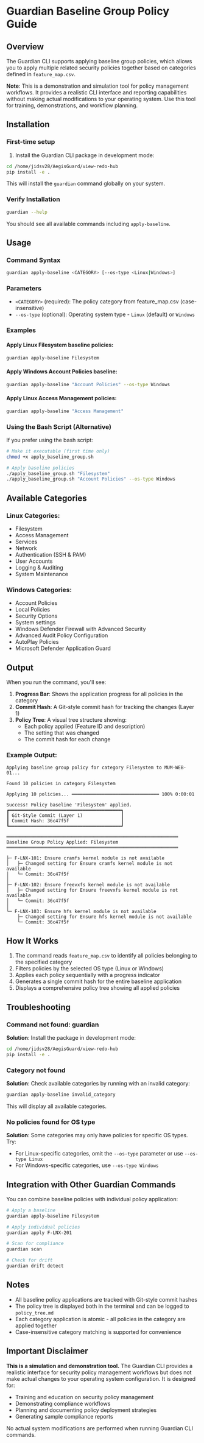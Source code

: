 # Guardian Baseline Group Policy Guide

## Overview

The Guardian CLI supports applying baseline group policies, which allows you to apply multiple related security policies together based on categories defined in `feature_map.csv`.

**Note**: This is a demonstration and simulation tool for policy management workflows. It provides a realistic CLI interface and reporting capabilities without making actual modifications to your operating system. Use this tool for training, demonstrations, and workflow planning.

## Installation

### First-time setup

1. Install the Guardian CLI package in development mode:

```bash
cd /home/jidsv28/AegisGuard/view-redo-hub
pip install -e .
```

This will install the `guardian` command globally on your system.

### Verify Installation

```bash
guardian --help
```

You should see all available commands including `apply-baseline`.

## Usage

### Command Syntax

```bash
guardian apply-baseline <CATEGORY> [--os-type <Linux|Windows>]
```

### Parameters

- `<CATEGORY>` (required): The policy category from feature_map.csv (case-insensitive)
- `--os-type` (optional): Operating system type - `Linux` (default) or `Windows`

### Examples

#### Apply Linux Filesystem baseline policies:
```bash
guardian apply-baseline Filesystem
```

#### Apply Windows Account Policies baseline:
```bash
guardian apply-baseline "Account Policies" --os-type Windows
```

#### Apply Linux Access Management policies:
```bash
guardian apply-baseline "Access Management"
```

### Using the Bash Script (Alternative)

If you prefer using the bash script:

```bash
# Make it executable (first time only)
chmod +x apply_baseline_group.sh

# Apply baseline policies
./apply_baseline_group.sh "Filesystem"
./apply_baseline_group.sh "Account Policies" --os-type Windows
```

## Available Categories

### Linux Categories:
- Filesystem
- Access Management
- Services
- Network
- Authentication (SSH & PAM)
- User Accounts
- Logging & Auditing
- System Maintenance

### Windows Categories:
- Account Policies
- Local Policies
- Security Options
- System settings
- Windows Defender Firewall with Advanced Security
- Advanced Audit Policy Configuration
- AutoPlay Policies
- Microsoft Defender Application Guard

## Output

When you run the command, you'll see:

1. **Progress Bar**: Shows the application progress for all policies in the category
2. **Commit Hash**: A Git-style commit hash for tracking the changes (Layer 1)
3. **Policy Tree**: A visual tree structure showing:
   - Each policy applied (Feature ID and description)
   - The setting that was changed
   - The commit hash for each change

### Example Output:

```
Applying baseline group policy for category Filesystem to MUM-WEB-01...

Found 10 policies in category Filesystem

Applying 10 policies... ━━━━━━━━━━━━━━━━━━━━━━━━━━━━━━━━ 100% 0:00:01

Success! Policy baseline 'Filesystem' applied.
┏━━━━━━━━━━━━━━━━━━━━━━━━━━━━━━━━━━━━━━━━━┓
┃ Git-Style Commit (Layer 1)              ┃
┃ Commit Hash: 36c47f5f                   ┃
┗━━━━━━━━━━━━━━━━━━━━━━━━━━━━━━━━━━━━━━━━━┛

═══════════════════════════════════════════════════════════════
Baseline Group Policy Applied: Filesystem
═══════════════════════════════════════════════════════════════

├─ F-LNX-101: Ensure cramfs kernel module is not available
│   ├─ Changed setting for Ensure cramfs kernel module is not available
│   └─ Commit: 36c47f5f
│
├─ F-LNX-102: Ensure freevxfs kernel module is not available
│   ├─ Changed setting for Ensure freevxfs kernel module is not available
│   └─ Commit: 36c47f5f
│
└─ F-LNX-103: Ensure hfs kernel module is not available
    ├─ Changed setting for Ensure hfs kernel module is not available
    └─ Commit: 36c47f5f
```

## How It Works

1. The command reads `feature_map.csv` to identify all policies belonging to the specified category
2. Filters policies by the selected OS type (Linux or Windows)
3. Applies each policy sequentially with a progress indicator
4. Generates a single commit hash for the entire baseline application
5. Displays a comprehensive policy tree showing all applied policies

## Troubleshooting

### Command not found: guardian

**Solution**: Install the package in development mode:
```bash
cd /home/jidsv28/AegisGuard/view-redo-hub
pip install -e .
```

### Category not found

**Solution**: Check available categories by running with an invalid category:
```bash
guardian apply-baseline invalid_category
```

This will display all available categories.

### No policies found for OS type

**Solution**: Some categories may only have policies for specific OS types. Try:
- For Linux-specific categories, omit the `--os-type` parameter or use `--os-type Linux`
- For Windows-specific categories, use `--os-type Windows`

## Integration with Other Guardian Commands

You can combine baseline policies with individual policy application:

```bash
# Apply a baseline
guardian apply-baseline Filesystem

# Apply individual policies
guardian apply F-LNX-201

# Scan for compliance
guardian scan

# Check for drift
guardian drift detect
```

## Notes

- All baseline policy applications are tracked with Git-style commit hashes
- The policy tree is displayed both in the terminal and can be logged to `policy_tree.md`
- Each category application is atomic - all policies in the category are applied together
- Case-insensitive category matching is supported for convenience

## Important Disclaimer

**This is a simulation and demonstration tool.** The Guardian CLI provides a realistic interface for security policy management workflows but does not make actual changes to your operating system configuration. It is designed for:

- Training and education on security policy management
- Demonstrating compliance workflows
- Planning and documenting policy deployment strategies
- Generating sample compliance reports

No actual system modifications are performed when running Guardian CLI commands.
